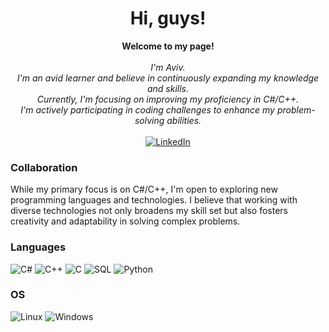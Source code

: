 <h1 align="center">Hi, guys!</h1>
  
<p align="center">
    <b>Welcome to my page!</b><br><br>
    <i>
        I'm Aviv.<br>
        I'm an avid learner and believe in continuously expanding my knowledge and skills. <br>
        Currently, I'm focusing on improving my proficiency in C#/C++. <br>
        I'm actively participating in coding challenges to enhance my problem-solving abilities. <br>
    </i><br>

  <a href="https://www.linkedin.com/in/aviv-shalom-a7b515169/">
        <img src="https://img.shields.io/badge/LinkedIn-blue?style=flat-square&logo=linkedin" alt="LinkedIn">
    </a>
</p>



### Collaboration
While my primary focus is on C#/C++, I'm open to exploring new programming languages and technologies. I believe that working with diverse technologies not only broadens my skill set but also fosters creativity and adaptability in solving complex problems.
  
### Languages
![C#](https://img.shields.io/badge/csharp-black?style=for-the-badge&logo=csharp)
![C++](https://img.shields.io/badge/c++-black?style=for-the-badge&logo=cplusplus)
![C](https://img.shields.io/badge/c-black?style=for-the-badge&logo=c)
![SQL](https://img.shields.io/badge/sql-black?style=for-the-badge&logo=mysql)
![Python](https://img.shields.io/badge/python-black?style=for-the-badge&logo=python)

### OS
![Linux](https://img.shields.io/badge/linux-black?style=for-the-badge&logo=Linux)
![Windows](https://img.shields.io/badge/Windows-black?style=for-the-badge&logo=Windows)
